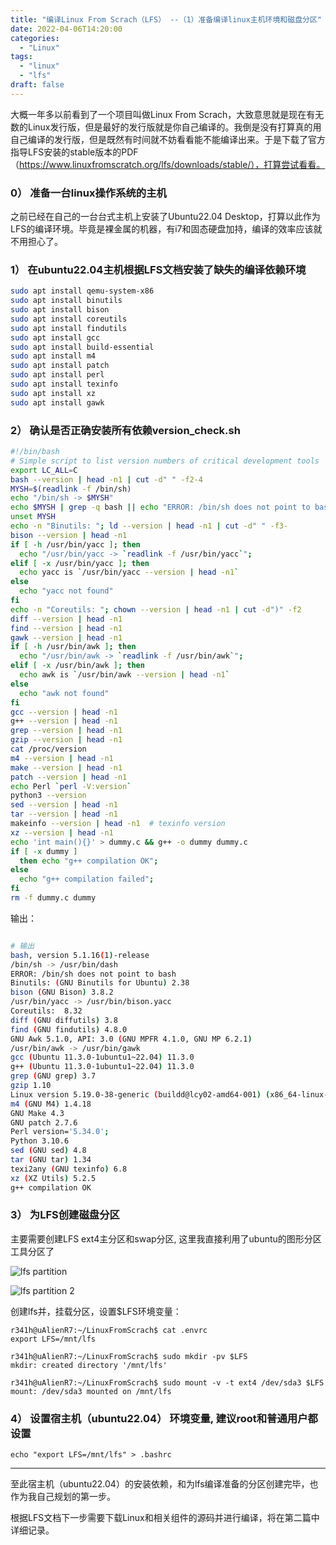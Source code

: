 ```yaml
---
title: "编译Linux From Scrach（LFS） --（1）准备编译linux主机环境和磁盘分区"
date: 2022-04-06T14:20:00
categories:
  - "Linux"
tags:
  - "linux"
  - "lfs"
draft: false
---
```

大概一年多以前看到了一个项目叫做Linux From Scrach，大致意思就是现在有无数的Linux发行版，但是最好的发行版就是你自己编译的。我倒是没有打算真的用自己编译的发行版，但是既然有时间就不妨看看能不能编译出来。于是下载了官方指导LFS安装的stable版本的PDF（https://www.linuxfromscratch.org/lfs/downloads/stable/），打算尝试看看。

### 0） 准备一台linux操作系统的主机

之前已经在自己的一台台式主机上安装了Ubuntu22.04 Desktop，打算以此作为LFS的编译环境。毕竟是裸金属的机器，有i7和固态硬盘加持，编译的效率应该就不用担心了。

### 1） 在ubuntu22.04主机根据LFS文档安装了缺失的编译依赖环境

```bash
sudo apt install qemu-system-x86
sudo apt install binutils
sudo apt install bison
sudo apt install coreutils
sudo apt install findutils
sudo apt install gcc
sudo apt install build-essential 
sudo apt install m4
sudo apt install patch
sudo apt install perl
sudo apt install texinfo
sudo apt install xz
sudo apt install gawk
```

### 2） 确认是否正确安装所有依赖version_check.sh

```bash
#!/bin/bash
# Simple script to list version numbers of critical development tools
export LC_ALL=C
bash --version | head -n1 | cut -d" " -f2-4
MYSH=$(readlink -f /bin/sh)
echo "/bin/sh -> $MYSH"
echo $MYSH | grep -q bash || echo "ERROR: /bin/sh does not point to bash"
unset MYSH
echo -n "Binutils: "; ld --version | head -n1 | cut -d" " -f3-
bison --version | head -n1
if [ -h /usr/bin/yacc ]; then
  echo "/usr/bin/yacc -> `readlink -f /usr/bin/yacc`";
elif [ -x /usr/bin/yacc ]; then
  echo yacc is `/usr/bin/yacc --version | head -n1`
else
  echo "yacc not found"
fi
echo -n "Coreutils: "; chown --version | head -n1 | cut -d")" -f2
diff --version | head -n1
find --version | head -n1
gawk --version | head -n1
if [ -h /usr/bin/awk ]; then
  echo "/usr/bin/awk -> `readlink -f /usr/bin/awk`";
elif [ -x /usr/bin/awk ]; then
  echo awk is `/usr/bin/awk --version | head -n1`
else
  echo "awk not found"
fi
gcc --version | head -n1
g++ --version | head -n1
grep --version | head -n1
gzip --version | head -n1
cat /proc/version
m4 --version | head -n1
make --version | head -n1
patch --version | head -n1
echo Perl `perl -V:version`
python3 --version
sed --version | head -n1
tar --version | head -n1
makeinfo --version | head -n1  # texinfo version
xz --version | head -n1
echo 'int main(){}' > dummy.c && g++ -o dummy dummy.c
if [ -x dummy ]
  then echo "g++ compilation OK";
else 
  echo "g++ compilation failed"; 
fi 
rm -f dummy.c dummy
```

输出：

```bash

# 输出
bash, version 5.1.16(1)-release
/bin/sh -> /usr/bin/dash
ERROR: /bin/sh does not point to bash
Binutils: (GNU Binutils for Ubuntu) 2.38
bison (GNU Bison) 3.8.2
/usr/bin/yacc -> /usr/bin/bison.yacc
Coreutils:  8.32
diff (GNU diffutils) 3.8
find (GNU findutils) 4.8.0
GNU Awk 5.1.0, API: 3.0 (GNU MPFR 4.1.0, GNU MP 6.2.1)
/usr/bin/awk -> /usr/bin/gawk
gcc (Ubuntu 11.3.0-1ubuntu1~22.04) 11.3.0
g++ (Ubuntu 11.3.0-1ubuntu1~22.04) 11.3.0
grep (GNU grep) 3.7
gzip 1.10
Linux version 5.19.0-38-generic (buildd@lcy02-amd64-001) (x86_64-linux-gnu-gcc (Ubuntu 11.3.0-1ubuntu1~22.04) 11.3.0, GNU ld (GNU Binutils for Ubuntu) 2.38) #39~22.04.1-Ubuntu SMP PREEMPT_DYNAMIC Fri Mar 17 21:16:15 UTC 2
m4 (GNU M4) 1.4.18
GNU Make 4.3
GNU patch 2.7.6
Perl version='5.34.0';
Python 3.10.6
sed (GNU sed) 4.8
tar (GNU tar) 1.34
texi2any (GNU texinfo) 6.8
xz (XZ Utils) 5.2.5
g++ compilation OK
```

### 3） 为LFS创建磁盘分区

主要需要创建LFS ext4主分区和swap分区, 这里我直接利用了ubuntu的图形分区工具分区了

![lfs partition]({static}/images/lfs1.png)

![lfs partition 2]({static}/images/lfs1-2.png)

创建lfs并，挂载分区，设置$LFS环境变量：
```
r341h@uAlienR7:~/LinuxFromScrach$ cat .envrc
export LFS=/mnt/lfs

r341h@uAlienR7:~/LinuxFromScrach$ sudo mkdir -pv $LFS
mkdir: created directory '/mnt/lfs'

r341h@uAlienR7:~/LinuxFromScrach$ sudo mount -v -t ext4 /dev/sda3 $LFS
mount: /dev/sda3 mounted on /mnt/lfs
```


### 4） 设置宿主机（ubuntu22.04） 环境变量, 建议root和普通用户都设置

```
echo "export LFS=/mnt/lfs" > .bashrc
```

---

至此宿主机（ubuntu22.04）的安装依赖，和为lfs编译准备的分区创建完毕，也作为我自己规划的第一步。

根据LFS文档下一步需要下载Linux和相关组件的源码并进行编译，将在第二篇中详细记录。